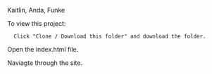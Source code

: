 Kaitlin, Anda, Funke


  To view this project:
  
      Click "Clone / Download this folder" and download the folder.
      
   Open the index.html file.
   
   Naviagte through the site.
